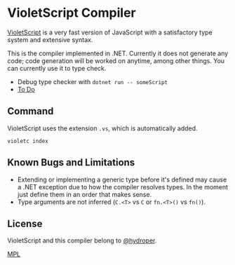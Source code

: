 # VioletScript Compiler

[VioletScript](https://violetscript.github.io/docs/language_overview/quick_tour.html) is a very fast version of JavaScript with a satisfactory type system and extensive syntax.

This is the compiler implemented in .NET. Currently it does not generate any code; code generation will be worked on anytime, among other things. You can currently use it to type check.

- Debug type checker with `dotnet run -- someScript`
- [To Do](./to-do.md)

## Command

VioletScript uses the extension `.vs`, which is automatically added.

```
violetc index
```

## Known Bugs and Limitations

- Extending or implementing a generic type before it's defined may cause a .NET exception due to how the compiler resolves types. In the moment just define them in an order that makes sense.
- Type arguments are not inferred (`C.<T>` vs `C` or `fn.<T>()` vs `fn()`).

## License

VioletScript and this compiler belong to [@hydroper](https://hydroper.github.io).

[MPL](https://www.mozilla.org/en-US/MPL/2.0)